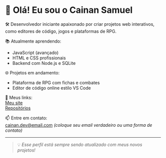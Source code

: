 # 👋 Olá! Eu sou o Cainan Samuel

🛠️ Desenvolvedor iniciante apaixonado por criar projetos web interativos, como editores de código, jogos e plataformas de RPG.

📚 Atualmente aprendendo:  
- JavaScript (avançado)  
- HTML e CSS profissionais  
- Backend com Node.js e SQLite  

🌐 Projetos em andamento:
- Plataforma de RPG com fichas e combates
- Editor de código online estilo VS Code

🔗 Meus links:  
[Meu site](https://cainan-max.github.io/meu-site-/)  
[Repositórios](https://github.com/cainan-max?tab=repositories)

📫 Entre em contato:  
cainan.dev@email.com *(coloque seu email verdadeiro ou uma forma de contato)*

---

> 💡 *Esse perfil está sempre sendo atualizado com meus novos projetos!*

<!---
cainan-max/cainan-max is a ✨ special ✨ repository because its `README.md` (this file) appears on your GitHub profile.
You can click the Preview link to take a look at your changes.
--->
